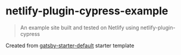 # netlify-plugin-cypress-example
> An example site built and tested on Netlify using netlify-plugin-cypress

Created from [gatsby-starter-default](https://www.gatsbyjs.org/starters/gatsbyjs/gatsby-starter-default/) starter template
